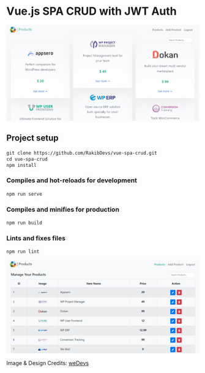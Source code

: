 # Vue.js SPA CRUD with JWT Auth
<img src="https://github.com/RakibDevs/vue-spa-crud/blob/master/public/products.jpg">

## Project setup

```
git clone https://github.com/RakibDevs/vue-spa-crud.git
cd vue-spa-crud
npm install
```

### Compiles and hot-reloads for development
```
npm run serve
```

### Compiles and minifies for production
```
npm run build
```

### Lints and fixes files
```
npm run lint
```
<img src="https://github.com/RakibDevs/vue-spa-crud/blob/master/public/products_crud.jpg">

Image & Design Credits: [weDevs](https://wedevs.com/)

